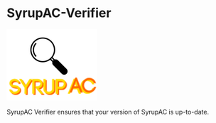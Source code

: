 # SyrupAC-Verifier
![SyrupACSearchIcon2](https://raw.githubusercontent.com/SyrupAC/SyrupAC-Verifier/main/SyrupACSearchIcon2.png)

SyrupAC Verifier ensures that your version of SyrupAC is up-to-date.
